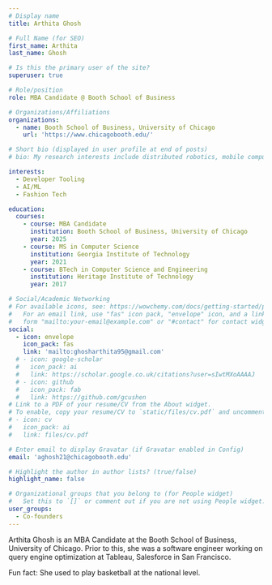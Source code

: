 ```yaml
---
# Display name
title: Arthita Ghosh

# Full Name (for SEO)
first_name: Arthita
last_name: Ghosh

# Is this the primary user of the site?
superuser: true

# Role/position
role: MBA Candidate @ Booth School of Business

# Organizations/Affiliations
organizations:
  - name: Booth School of Business, University of Chicago
    url: 'https://www.chicagobooth.edu/'

# Short bio (displayed in user profile at end of posts)
# bio: My research interests include distributed robotics, mobile computing and programmable matter.

interests:
  - Developer Tooling
  - AI/ML
  - Fashion Tech

education:
  courses:
    - course: MBA Candidate 
      institution: Booth School of Business, University of Chicago
      year: 2025
    - course: MS in Computer Science
      institution: Georgia Institute of Technology
      year: 2021
    - course: BTech in Computer Science and Engineering
      institution: Heritage Institute of Technology
      year: 2017

# Social/Academic Networking
# For available icons, see: https://wowchemy.com/docs/getting-started/page-builder/#icons
#   For an email link, use "fas" icon pack, "envelope" icon, and a link in the
#   form "mailto:your-email@example.com" or "#contact" for contact widget.
social:
  - icon: envelope
    icon_pack: fas
    link: 'mailto:ghosharthita95@gmail.com'
  # - icon: google-scholar
  #   icon_pack: ai
  #   link: https://scholar.google.co.uk/citations?user=sIwtMXoAAAAJ
  # - icon: github
  #   icon_pack: fab
  #   link: https://github.com/gcushen
# Link to a PDF of your resume/CV from the About widget.
# To enable, copy your resume/CV to `static/files/cv.pdf` and uncomment the lines below.
# - icon: cv
#   icon_pack: ai
#   link: files/cv.pdf

# Enter email to display Gravatar (if Gravatar enabled in Config)
email: 'aghosh21@chicagobooth.edu'

# Highlight the author in author lists? (true/false)
highlight_name: false

# Organizational groups that you belong to (for People widget)
#   Set this to `[]` or comment out if you are not using People widget.
user_groups:
  - Co-founders
---
```


Arthita Ghosh is an MBA Candidate at the Booth School of Business, University of Chicago. Prior to this, she was a software engineer working on query engine optimization at Tableau, Salesforce in San Francisco. 

Fun fact: She used to play basketball at the national level.


